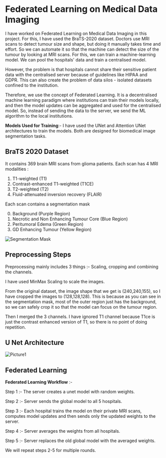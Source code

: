 # Federated Learning on Medical Data Imaging

I have worked on Federated Learning on Medical Data Imaging in this project. For this, I have used the BraTS-2020 dataset. Doctors use MRI scans to detect tumour size and shape, but doing it manually takes time and effort. So we can automate it so that the machine can detect the size of the tumour by looking at MRI scans. For this, we can train a machine-learning model. We can pool the hospitals' data and train a centralised model.

However, the problem is that hospitals cannot share their sensitive patient data with the centralised server because of guidelines like HIPAA and GDPR. This can also create the problem of data silos - isolated datasets confined to the institution.

Therefore, we use the concept of Federated Learning. It is a decentralised machine learning paradigm where institutions can train their models locally, and then the model updates can be aggregated and used for the centralised model. So, instead of sending the data to the server, we send the ML algorithm to the local institutions.

**Models Used for Training**:- I have used the UNet and Attention UNet architectures to train the models. Both are designed for biomedical image segmentation tasks.

## BraTS 2020 Dataset

It contains 369 brain MRI scans from glioma patients. Each scan has 4 MRI modalities : 

1. T1-weighted (T1)
2. Contrast-enhanced T1-weighted (T1CE)
3. T2-weighted (T2)
4. Fluid-attenuated inversion recovery (FLAIR)
   
Each scan contains a segmentation mask

0. Background (Purple Region)
1. Necrotic and Non Enhancing Tumour Core (Blue Region)
2. Peritumoral Edema (Green Region)
3. GD Enhancing Tumour (Yellow Region)
   
![Segmentation Mask](https://github.com/user-attachments/assets/5cfceb1d-105c-45ed-a5a7-eb931fff0559)

## Preprocessing Steps

Preprocessing mainly includes 3 things :- Scaling, cropping and combining the channels.

I have used MinMax Scaling to scale the images. 

From the original dataset, the image shape that we get is (240,240,155), so I have cropped the images to (128,128,128). This is because as you can see in the segmentation mask, most of the outer region just has the background, so we can safely crop it so that the model can focus on the tumour region.

Then I merged the 3 channels. I have ignored T1 channel because T1ce is just the contrast enhanced version of T1, so there is no point of doing repetition.

## U Net Architecture

![Picture1](https://github.com/user-attachments/assets/83f2e225-e3e2-4b44-ba55-be22b855c8a4)

## Federated Learning



**Federated Learning Workflow** :- 

Step 1 :- The server creates a unet model with random weights. 

Step 2 :- Server sends the global model to all 5 hospitals.

Step 3 :- Each hospital trains the model on their private MRI scans, computes model updates and then sends only the updated weights to the server.

Step 4 :- Server averages the weights from all hospitals.

Step 5 :- Server replaces the old global model with the averaged weights.

We will repeat steps 2-5 for multiple rounds.
